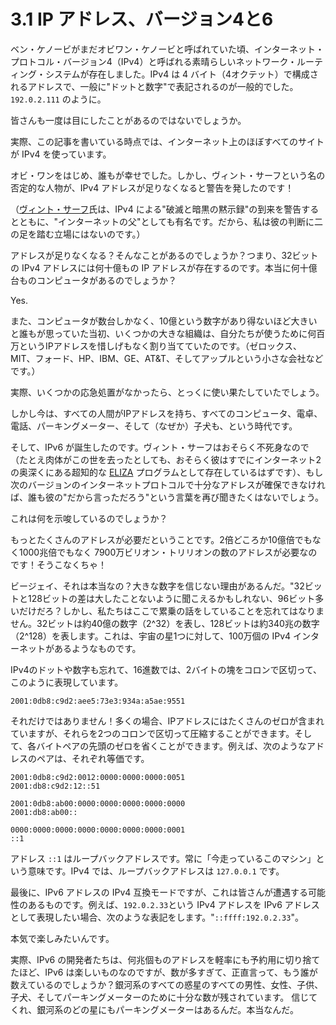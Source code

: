 # 3.1 IP アドレス、バージョン4と6

ベン・ケノービがまだオビワン・ケノービと呼ばれていた頃、インターネット・プロトコル・バージョン4（IPv4）と呼ばれる素晴らしいネットワーク・ルーティング・システムが存在しました。IPv4 は 4 バイト（4オクテット）で構成されるアドレスで、一般に"ドットと数字"で表記されるのが一般的でした。`192.0.2.111` のように。

皆さんも一度は目にしたことがあるのではないでしょうか。

実際、この記事を書いている時点では、インターネット上のほぼすべてのサイトが IPv4 を使っています。

オビ・ワンをはじめ、誰もが幸せでした。しかし、ヴィント・サーフという名の否定的な人物が、IPv4 アドレスが足りなくなると警告を発したのです！

（[ヴィント・サーフ](https://en.wikipedia.org/wiki/Vint_Cerf)氏は、IPv4 による"破滅と暗黒の黙示録"の到来を警告するとともに、"インターネットの父"としても有名です。だから、私は彼の判断に二の足を踏む立場にはないのです。）

アドレスが足りなくなる？そんなことがあるのでしょうか？つまり、32ビットの IPv4 アドレスには何十億もの IP アドレスが存在するのです。本当に何十億台ものコンピュータがあるのでしょうか？

Yes.

また、コンピュータが数台しかなく、10億という数字があり得ないほど大きいと誰もが思っていた当初、いくつかの大きな組織は、自分たちが使うために何百万というIPアドレスを惜しげもなく割り当てていたのです。（ゼロックス、MIT、フォード、HP、IBM、GE、AT&T、そしてアップルという小さな会社などです。）

実際、いくつかの応急処置がなかったら、とっくに使い果たしていたでしょう。

しかし今は、すべての人間がIPアドレスを持ち、すべてのコンピュータ、電卓、電話、パーキングメーター、そして（なぜか）子犬も、という時代です。

そして、IPv6 が誕生したのです。ヴィント・サーフはおそらく不死身なので（たとえ肉体がこの世を去ったとしても、おそらく彼はすでにインターネット2の奥深くにある超知的な [ELIZA](https://en.wikipedia.org/wiki/ELIZA) プログラムとして存在しているはずです）、もし次のバージョンのインターネットプロトコルで十分なアドレスが確保できなければ、誰も彼の"だから言っただろう"という言葉を再び聞きたくはないでしょう。

これは何を示唆しているのでしょうか？

もっとたくさんのアドレスが必要だということです。2倍どころか10億倍でもなく1000兆倍でもなく 7900万ビリオン・トリリオンの数のアドレスが必要なのです！そうこなくちゃ！

ビージェイ、それは本当なの？大きな数字を信じない理由があるんだ。"32ビットと128ビットの差は大したことないように聞こえるかもしれない、96ビット多いだけだろ？しかし、私たちはここで累乗の話をしていることを忘れてはなりません。32ビットは約40億の数字（2^32）を表し、128ビットは約340兆の数字（2^128）を表します。これは、宇宙の星1つに対して、100万個の IPv4 インターネットがあるようなものです。

IPv4のドットや数字も忘れて、16進数では、2バイトの塊をコロンで区切って、このように表現しています。

```
2001:0db8:c9d2:aee5:73e3:934a:a5ae:9551
```

それだけではありません！多くの場合、IPアドレスにはたくさんのゼロが含まれていますが、それらを2つのコロンで区切って圧縮することができます。そして、各バイトペアの先頭のゼロを省くことができます。例えば、次のようなアドレスのペアは、それぞれ等価です。

```
2001:0db8:c9d2:0012:0000:0000:0000:0051
2001:db8:c9d2:12::51

2001:0db8:ab00:0000:0000:0000:0000:0000
2001:db8:ab00::

0000:0000:0000:0000:0000:0000:0000:0001
::1
```

アドレス `::1` はループバックアドレスです。常に「今走っているこのマシン」という意味です。IPv4 では、ループバックアドレスは `127.0.0.1` です。

最後に、IPv6 アドレスの IPv4 互換モードですが、これは皆さんが遭遇する可能性のあるものです。例えば、`192.0.2.33`という IPv4 アドレスを IPv6 アドレスとして表現したい場合、次のような表記をします。"`::ffff:192.0.2.33`"。

本気で楽しみたいんです。

実際、IPv6 の開発者たちは、何兆個ものアドレスを軽率にも予約用に切り捨てたほど、IPv6 は楽しいものなのですが、数が多すぎて、正直言って、もう誰が数えているのでしょうか？銀河系のすべての惑星のすべての男性、女性、子供、子犬、そしてパーキングメーターのために十分な数が残されています。 信じてくれ、銀河系のどの星にもパーキングメーターはあるんだ。本当なんだ。
